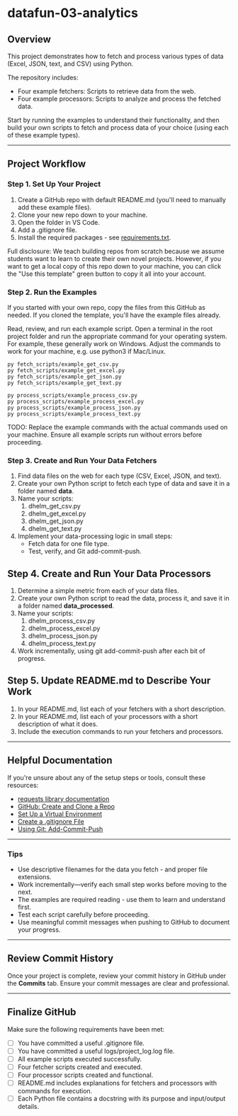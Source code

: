 # datafun-03-analytics

## Overview
This project demonstrates how to fetch and process various types of 
data (Excel, JSON, text, and CSV) using Python. 

The repository includes:

- Four example fetchers: Scripts to retrieve data from the web.
- Four example processors: Scripts to analyze and process the fetched data.

Start by running the examples to understand their functionality, and then build your own scripts to fetch and process data of your choice (using each of these example types).

---
## Project Workflow

### Step 1. Set Up Your Project
1. Create a GitHub repo with default README.md (you'll need to manually add these example files).
2. Clone your new repo down to your machine. 
3. Open the folder in VS Code.
4. Add a .gitignore file.
5. Install the required packages - see [requirements.txt](requirements.txt).

Full disclosure: We teach building repos from scratch because we assume students want to learn to create their own novel projects. 
However, if you want to get a local copy of this repo down to your machine, you can click the "Use this template" green button to copy it all into your account.  

### Step 2. Run the Examples
If you started with your own repo, copy the files from this GitHub as needed. 
If you cloned the template, you'll have the example files already. 

Read, review, and run each example script. 
Open a terminal in the root project folder and run the appropriate 
command for your operating system. 
For example, these generally work on Windows. 
Adjust the commands to work for your machine, 
e.g. use python3 if Mac/Linux. 

```shell
py fetch_scripts/example_get_csv.py
py fetch_scripts/example_get_excel.py
py fetch_scripts/example_get_json.py
py fetch_scripts/example_get_text.py

py process_scripts/example_process_csv.py
py process_scripts/example_process_excel.py
py process_scripts/example_process_json.py
py process_scripts/example_process_text.py

```

TODO: Replace the example commands with the actual commands used on your machine.
Ensure all example scripts run without errors before proceeding.
 
### Step 3. Create and Run Your Data Fetchers
1. Find data files on the web for each type (CSV, Excel, JSON, and text).  
2. Create your own Python script to fetch each type of data and save it in a folder named **data**.
3. Name your scripts:
   1. dhelm_get_csv.py
   2. dhelm_get_excel.py
   3. dhelm_get_json.py
   4. dhelm_get_text.py
4. Implement your data-processing logic in small steps:
   - Fetch data for one file type.
   - Test, verify, and Git add-commit-push.
  
## Step 4. Create and Run Your Data Processors
1. Determine a simple metric from each of your data files.  
2. Create your own Python script to read the data, process it, and save it in a folder named **data_processed**.
3. Name your scripts:
   1. dhelm_process_csv.py
   2. dhelm_process_excel.py
   3. dhelm_process_json.py
   4. dhelm_process_text.py
4. Work incrementally, using git add-commit-push after each bit of progress. 

## Step 5. Update README.md to Describe Your Work
1. In your README.md, list each of your fetchers with a short description.
2. In your README.md, list each of your processors with a short description of what it does. 
3. Include the execution commands to run your fetchers and processors. 

---

## Helpful Documentation
If you're unsure about any of the setup steps or tools, consult these resources:
- [requests library documentation](https://docs.python-requests.org)
- [GitHub: Create and Clone a Repo](prereqs/01-CreateAndClone.md)
- [Set Up a Virtual Environment](docs/02-SetUpVirtualEnv.md)
- [Create a .gitignore File](docs/03-CreateGitIgnore.md)
- [Using Git: Add-Commit-Push](docs/04-GitAddCommitPush.md)

---

### Tips
- Use descriptive filenames for the data you fetch - and proper file extensions.
- Work incrementally—verify each small step works before moving to the next.
- The examples are required reading - use them to learn and understand first. 
- Test each script carefully before proceeding.
- Use meaningful commit messages when pushing to GitHub to document your progress.

---
## Review Commit History
Once your project is complete, review your commit history in GitHub under the **Commits** tab. 
Ensure your commit messages are clear and professional.

---
## Finalize GitHub

Make sure the following requirements have been met:

- [ ] You have committed a useful .gitignore file.
- [ ] You have committed a useful logs/project_log.log file. 
- [ ] All example scripts executed successfully.
- [ ] Four fetcher scripts created and executed.
- [ ] Four processor scripts created and functional.
- [ ] README.md includes explanations for fetchers and processors with commands for execution.
- [ ] Each Python file contains a docstring with its purpose and input/output details.
